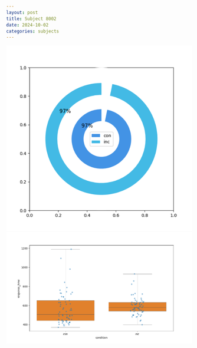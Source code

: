 ```yaml
---
layout: post
title: Subject 8002
date: 2024-10-02
categories: subjects
---
```


![](data/8002/run-1/8002_accuracy_by_condition.png)
![](data/8002/run-1/8002_rt.png)
